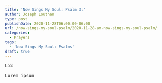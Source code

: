 ```yaml
---
title: 'Now Sings My Soul: Psalm 3:'
author: Joseph Louthan
type: post
publishDate: 2020-11-28T06:00:00-06:00
url: /now-sings-my-soul-psalm/2020-11-28-am-now-sings-my-soul-psalm/
categories:
  - Prayers
tags:
  - 'Now Sings My Soul: Psalms'
draft: true
---
```


<pre>
<div style="font-variant: small-caps;">Lord</div>
Lorem ipsum
</pre>
